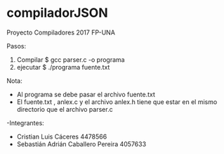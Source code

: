 # compiladorJSON
Proyecto Compiladores 2017 FP-UNA

Pasos:
1. Compilar $ gcc parser.c -o programa 
2. ejecutar $ ./programa fuente.txt

Nota:
* Al programa se debe pasar el archivo fuente.txt
* El fuente.txt , anlex.c y el archivo anlex.h tiene que estar en el mismo 
directorio que el archivo parser.c


-Integrantes:
- Cristian Luis Cáceres 4478566
- Sebastián Adrián Caballero Pereira 4057633
